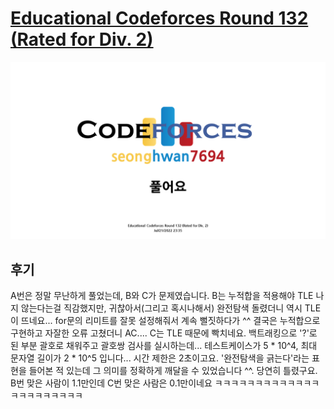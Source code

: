 # [Educational Codeforces Round 132 (Rated for Div. 2)](https://codeforces.com/contest/1709)
<img src="./thumbnail.png" />

## 후기
A번은 정말 무난하게 풀었는데, B와 C가 문제였습니다. B는 누적합을 적용해야 TLE 나지 않는다는걸 직감했지만, 귀찮아서(그리고 혹시나해서) 완전탐색 돌렸더니 역시 TLE이 뜨네요... for문의 리미트를 잘못 설정해줘서 계속 뻘짓하다가 ^^ 결국은 누적합으로 구현하고 자잘한 오류 고쳤더니 AC.... C는 TLE 때문에 빡치네요. 백트래킹으로 '?'로 된 부분 괄호로 채워주고 괄호쌍 검사를 실시하는데... 테스트케이스가 5 * 10^4, 최대 문자열 길이가 2 * 10^5 입니다... 시간 제한은 2초이고요. '완전탐색을 긁는다'라는 표현을 들어본 적 있는데 그 의미를 정확하게 깨달을 수 있었습니다 ^^. 당연히 틀렸구요. B번 맞은 사람이 1.1만인데 C번 맞은 사람은 0.1만이네요 ㅋㅋㅋㅋㅋㅋㅋㅋㅋㅋㅋㅋㅋㅋㅋㅋㅋㅋㅋㅋㅋㅋ 